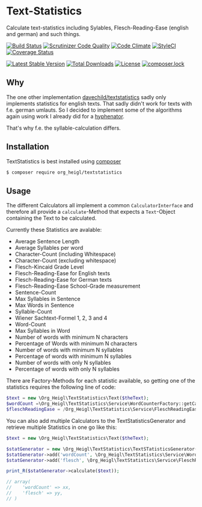 # Text-Statistics

Calculate text-statistics including Sylables, Flesch-Reading-Ease (english and german) and such things.

[![Build Status](https://travis-ci.org/heiglandreas/TextStatistics.svg?branch=master)](https://travis-ci.org/heiglandreas/TextStatistics)
[![Scrutinizer Code Quality](https://scrutinizer-ci.com/g/heiglandreas/TextStatistics/badges/quality-score.png?b=master)](https://scrutinizer-ci.com/g/heiglandreas/TextStatistics/?branch=master)
[![Code Climate](https://codeclimate.com/github/heiglandreas/TextStatistics/badges/gpa.svg)](https://codeclimate.com/github/heiglandreas/TextStatistics)
[![StyleCI](https://styleci.io/repos/70740411/shield?branch=master)](https://styleci.io/repos/70740411)
[![Coverage Status](https://coveralls.io/repos/github/heiglandreas/TextStatistics/badge.svg?branch=master)](https://coveralls.io/github/heiglandreas/TextStatistics?branch=master)

[![Latest Stable Version](https://poser.pugx.org/org_heigl/textstatistics/v/stable)](https://packagist.org/packages/org_heigl/textstatistics)
[![Total Downloads](https://poser.pugx.org/org_heigl/textstatistics/downloads)](https://packagist.org/packages/org_heigl/textstatistics)
[![License](https://poser.pugx.org/org_heigl/textstatistics/license)](https://packagist.org/packages/org_heigl/textstatistics)
[![composer.lock](https://poser.pugx.org/org_heigl/textstatistics/composerlock)](https://packagist.org/packages/org_heigl/textstatistics)

## Why

The one other implementation [davechild/textstatistics](https://packagist.org/packages/davechild/textstatistics)
sadly only implements statistics for english texts. That sadly didn't work for texts with
f.e. german umlauts. So I decided to implement some of the algorithms again using work I
already did for a [hyphenator](https://packagist.org/packages/org_heigl/hyphenator).

That's why f.e. the syllable-calculation differs.


## Installation

TextStatistics is best installed using [composer](https://getcomposer.org)

```bash
$ composer require org_heigl/textstatistics
```

## Usage

The different Calculators all implement a common ```CalculatorInterface```
and therefore all provide a ```calculate```-Method that expects a ```Text```-Object 
containing the Text to be calculated.
 
Currently these Statistics are avalable:
 
 * Average Sentence Length
 * Average Syllables per word
 * Character-Count (including Whitespace)
 * Character-Count (excluding whitespace)
 * Flesch-Kincaid Grade Level
 * Flesch-Reading-Ease for English texts
 * Flesch-Reading-Ease for German texts
 * Flesch-Reading-Ease School-Grade measurement
 * Sentence-Count
 * Max Syllables in Sentence
 * Max Words in Sentence
 * Syllable-Count
 * Wiener Sachtext-Formel 1, 2, 3 and 4
 * Word-Count
 * Max Syllables in Word
 * Number of words with minimum N characters
 * Percentage of Words with minimum N characters
 * Number of words with minimum N syllables
 * Percentage of words with minimum N syllables
 * Number of words with only N syllables
 * Percentage of words with only N syllables
 
There are Factory-Methods for each statistic available, so getting one of the statistics 
requires the following line of code:

```php
$text = new \Org_Heigl\TextStatistics\Text($theText);
$wordCount =\Org_Heigl\TextStatistics\Service\WordCounterFactory::getCalculator()->calculate($text);
$fleschReadingEase = /Org_Heigl\TextStatistics\Service\FleschReadingEaseCalculatorFactory::getCalculator()->calculate($text);
```

You can also add multiple Calculators to the TextStatisticsGenerator and retrieve multiple
Statistics in one go like this:

```php
$text = new \Org_Heigl\TextStatistics\Text($theText);

$statGenerator = new \Org_Heigl\TextStatistics\TextSTatisticsGenerator();
$statGenerator->add('wordCount', \Org_Heigl\TextStatistics\Service\WordCounterFactory::getCalculator());
$statGenerator->add('flesch', \Org_Heigl\TextStatistics\Service\FleschReadingEaseCalculatorFactory::getCalculator());

print_R($statGenerator->calculate($text));

// array(
//    'wordCount' => xx,
//    'flesch' => yy,
// )
```
